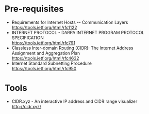 # Pre-requisites
* Requirements for Internet Hosts -- Communication Layers  
https://tools.ietf.org/html/rfc1122
* INTERNET PROTOCOL - DARPA INTERNET PROGRAM PROTOCOL SPECIFICATION  
https://tools.ietf.org/html/rfc791
* Classless Inter-domain Routing (CIDR): The Internet Address Assignment and Aggregation Plan  
https://tools.ietf.org/html/rfc4632
* Internet Standard Subnetting Procedure  
https://tools.ietf.org/html/rfc950

# Tools
* CIDR.xyz - An interactive IP address and CIDR range visualizer  
http://cidr.xyz/
